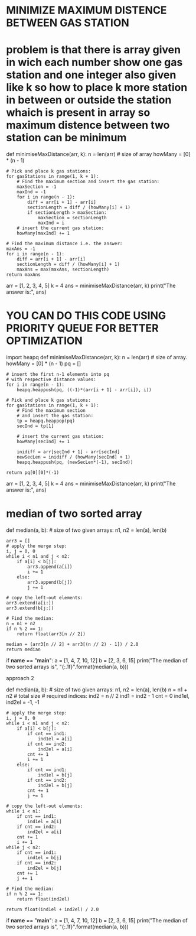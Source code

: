 # MINIMIZE MAXIMUM DISTENCE BETWEEN GAS STATION

# problem is that there is array given in wich each number show one gas station and one integer also given like k so how to place k more station in between or outside the station whaich is present in array so maximum distence between two station can be minimum

def minimiseMaxDistance(arr, k):
n = len(arr) # size of array
howMany = [0] \* (n - 1)

    # Pick and place k gas stations:
    for gasStations in range(1, k + 1):
        # Find the maximum section and insert the gas station:
        maxSection = -1
        maxInd = -1
        for i in range(n - 1):
            diff = arr[i + 1] - arr[i]
            sectionLength = diff / (howMany[i] + 1)
            if sectionLength > maxSection:
                maxSection = sectionLength
                maxInd = i
        # insert the current gas station:
        howMany[maxInd] += 1

    # Find the maximum distance i.e. the answer:
    maxAns = -1
    for i in range(n - 1):
        diff = arr[i + 1] - arr[i]
        sectionLength = diff / (howMany[i] + 1)
        maxAns = max(maxAns, sectionLength)
    return maxAns

arr = [1, 2, 3, 4, 5]
k = 4
ans = minimiseMaxDistance(arr, k)
print("The answer is:", ans)

# YOU CAN DO THIS CODE USING PRIORITY QUEUE FOR BETTER OPTIMIZATION

import heapq
def minimiseMaxDistance(arr, k):
n = len(arr) # size of array.
howMany = [0] \* (n - 1)
pq = []

    # insert the first n-1 elements into pq
    # with respective distance values:
    for i in range(n - 1):
        heapq.heappush(pq, ((-1)*(arr[i + 1] - arr[i]), i))

    # Pick and place k gas stations:
    for gasStations in range(1, k + 1):
        # Find the maximum section
        # and insert the gas station:
        tp = heapq.heappop(pq)
        secInd = tp[1]

        # insert the current gas station:
        howMany[secInd] += 1

        inidiff = arr[secInd + 1] - arr[secInd]
        newSecLen = inidiff / (howMany[secInd] + 1)
        heapq.heappush(pq, (newSecLen*(-1), secInd))

    return pq[0][0]*(-1)

arr = [1, 2, 3, 4, 5]
k = 4
ans = minimiseMaxDistance(arr, k)
print("The answer is:", ans)

# median of two sorted array

def median(a, b): # size of two given arrays:
n1, n2 = len(a), len(b)

    arr3 = []
    # apply the merge step:
    i, j = 0, 0
    while i < n1 and j < n2:
        if a[i] < b[j]:
            arr3.append(a[i])
            i += 1
        else:
            arr3.append(b[j])
            j += 1

    # copy the left-out elements:
    arr3.extend(a[i:])
    arr3.extend(b[j:])

    # Find the median:
    n = n1 + n2
    if n % 2 == 1:
        return float(arr3[n // 2])

    median = (arr3[n // 2] + arr3[(n // 2) - 1]) / 2.0
    return median

if **name** == "**main**":
a = [1, 4, 7, 10, 12]
b = [2, 3, 6, 15]
print("The median of two sorted arrays is", "{:.1f}".format(median(a, b)))

approach 2

def median(a, b): # size of two given arrays:
n1, n2 = len(a), len(b)
n = n1 + n2 # total size # required indices:
ind2 = n // 2
ind1 = ind2 - 1
cnt = 0
ind1el, ind2el = -1, -1

    # apply the merge step:
    i, j = 0, 0
    while i < n1 and j < n2:
        if a[i] < b[j]:
            if cnt == ind1:
                ind1el = a[i]
            if cnt == ind2:
                ind2el = a[i]
            cnt += 1
            i += 1
        else:
            if cnt == ind1:
                ind1el = b[j]
            if cnt == ind2:
                ind2el = b[j]
            cnt += 1
            j += 1

    # copy the left-out elements:
    while i < n1:
        if cnt == ind1:
            ind1el = a[i]
        if cnt == ind2:
            ind2el = a[i]
        cnt += 1
        i += 1
    while j < n2:
        if cnt == ind1:
            ind1el = b[j]
        if cnt == ind2:
            ind2el = b[j]
        cnt += 1
        j += 1

    # Find the median:
    if n % 2 == 1:
        return float(ind2el)

    return float(ind1el + ind2el) / 2.0

if **name** == "**main**":
a = [1, 4, 7, 10, 12]
b = [2, 3, 6, 15]
print("The median of two sorted arrays is", "{:.1f}".format(median(a, b)))
